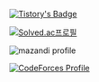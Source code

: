 [![Tistory's Badge](https://github-readme-tistory-card.vercel.app/api/badge?name=jemin06)](https://jemin06.tistory.com/)


[![Solved.ac프로필](http://mazassumnida.wtf/api/generate_badge?boj=jemin0619)](https://solved.ac/jemin0619)


![mazandi profile](http://mazandi.herokuapp.com/api?handle=jemin0619&theme=dark)


[![CodeForces Profile](https://cf.leed.at?id=jemin0619)](https://codeforces.com/profile/jemin0619)
